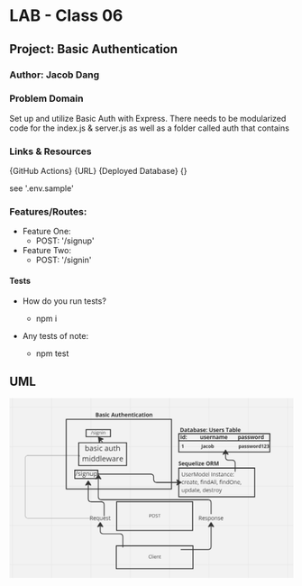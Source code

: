 # LAB - Class 06

## Project: Basic Authentication

### Author: Jacob Dang

### Problem Domain
Set up and utilize Basic Auth with Express. There needs to be modularized code for the index.js & server.js as well as a folder called auth that contains 

### Links & Resources
{GitHub Actions} {URL}
{Deployed Database} {}

see '.env.sample'

### Features/Routes:
- Feature One:
    - POST: '/signup'
- Feature Two:
    - POST: '/signin'
    

#### Tests
- How do you run tests?
    - npm i

- Any tests of note:
    - npm test


## UML
![UML](./assets/lab6-image.png)